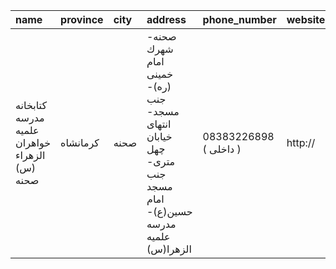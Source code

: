 | name                                          | province   | city   | address                                                                                                    | phone_number           | website   |
|:----------------------------------------------|:-----------|:-------|:-----------------------------------------------------------------------------------------------------------|:-----------------------|:----------|
| کتابخانه مدرسه علمیه خواهران الزهراء (س) صحنه | کرمانشاه   | صحنه   | صحنه- شهرك امام خمینی (ره)- جنب مسجد- انتهای خیابان چهل متری- جنب مسجد امام حسین(ع)- مدرسه علمیه الزهرا(س) | 08383226898 ( داخلی  ) | http://   |